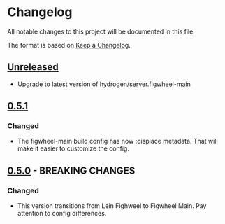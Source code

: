 # Changelog
All notable changes to this project will be documented in this file.

The format is based on [Keep a Changelog](http://keepachangelog.com/en/1.0.0/).

## [Unreleased]

- Upgrade to latest version of hydrogen/server.figwheel-main

## [0.5.1]

### Changed
- The figwheel-main build config has now :displace metadata.
That will make it easier to customize the config.

## [0.5.0] - BREAKING CHANGES

### Changed
- This version transitions from Lein Fighweel to Figwheel Main.
  Pay attention to config differences.

[UNRELEASED]:  https://github.com/magnetcoop/module.cljs/compare/0.5.1...master
[0.5.1]: https://github.com/magnetcoop/module.cljs/compare/0.5.0...0.5.1
[0.5.0]: https://github.com/magnetcoop/module.cljs/compare/0.4.1...0.5.0
